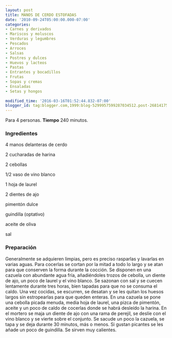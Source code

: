 ```yaml
---
layout: post
title: MANOS DE CERDO ESTOFADAS
date: '2010-09-24T05:00:00.000-07:00'
categories:
- Carnes y derivados
- Mariscos y moluscos
- Verduras y legumbres
- Pescados
- Arroces
- Salsas
- Postres y dulces
- Huevos y lacteos
- Pastas
- Entrantes y bocadillos
- Frutas
- Sopas y cremas
- Ensaladas
- Setas y hongos
 
modified_time: '2016-03-16T01:52:44.832-07:00'
blogger_id: tag:blogger.com,1999:blog-5299957599287034512.post-268141753367767569
---
```


Para 4 personas.
<b>Tiempo</b> 240 minutos.

<h3>Ingredientes</h3>

4 manos delanteras de cerdo

2 cucharadas de harina

2 cebollas

1/2 vaso de vino blanco

1 hoja de laurel

2 dientes de ajo

pimentón dulce

guindilla (optativo)

aceite de oliva

sal

<h3>Preparación</h3>

Generalmente se adquieren limpias, pero es preciso rasparlas y lavarlas en varias aguas. Para cocerlas se cortan por la mitad a todo lo largo y se atan para que conserven la forma durante la cocción. Se disponen en una cazuela con abundante agua fría, añadiéndoles trozos de cebolla, un diente de ajo, un poco de laurel y el vino blanco. Se sazonan con sal y se cuecen lentamente durante tres horas, bien tapadas para que no se consuma el caldo. Una vez cocidas, se escurren, se desatan y se les quitan los huesos largos sin estropearlas para que queden enteras. En una cazuela se pone una cebolla picada menuda, media hoja de laurel, una pizca de pimentón, aceite y un poco de caldo de cocerlas donde se habrá desleído la harina. En el mortero se maja un diente de ajo con una rama de perejil, se deslíe con el vino blanco y se vierte sobre el conjunto. Se sacude un poco la cazuela, se tapa y se deja durante 30 minutos, más o menos. Si gustan picantes se les añade un poco de guindilla. Se sirven muy calientes.

